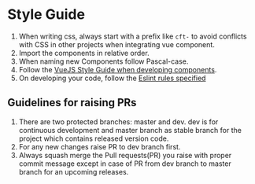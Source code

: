 # Style Guide

1. When writing css, always start with a prefix like `cft-` to avoid conflicts
with CSS in other projects when integrating vue component.
2. Import the components in relative order.
3. When naming new Components follow Pascal-case.
4. Follow the [VueJS Style Guide when developing components](https://vuejs.org/v2/style-guide/).
5. On developing your code, follow the [Eslint rules specified](../.eslintrc.js)

## Guidelines for raising PRs

1. There are two protected branches: master and dev. dev is for continuous development
and master branch as stable branch for the project which contains released version code.
2. For any new changes raise PR to dev branch first.
3. Always squash merge the Pull requests(PR) you raise with proper commit message except
in case of PR from dev branch to master branch for an upcoming releases.
